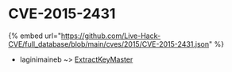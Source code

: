 # CVE-2015-2431
{% embed url="https://github.com/Live-Hack-CVE/full_database/blob/main/cves/2015/CVE-2015-2431.json" %}

* laginimaineb ~> [ExtractKeyMaster](https://www.alice-snow.ru/2015/database/cve-2015-2431/extractkeymaster-laginimaineb)